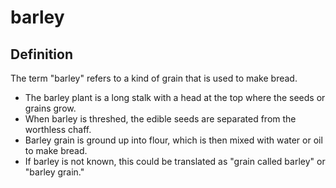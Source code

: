 # barley

## Definition

The term "barley" refers to a kind of grain that is used to make bread.

* The barley plant is a long stalk with a head at the top where the seeds or grains grow.
* When barley is threshed, the edible seeds are separated from the worthless chaff.
* Barley grain is ground up into flour, which is then mixed with water or oil to make bread.
* If barley is not known, this could be translated as "grain called barley" or "barley grain."